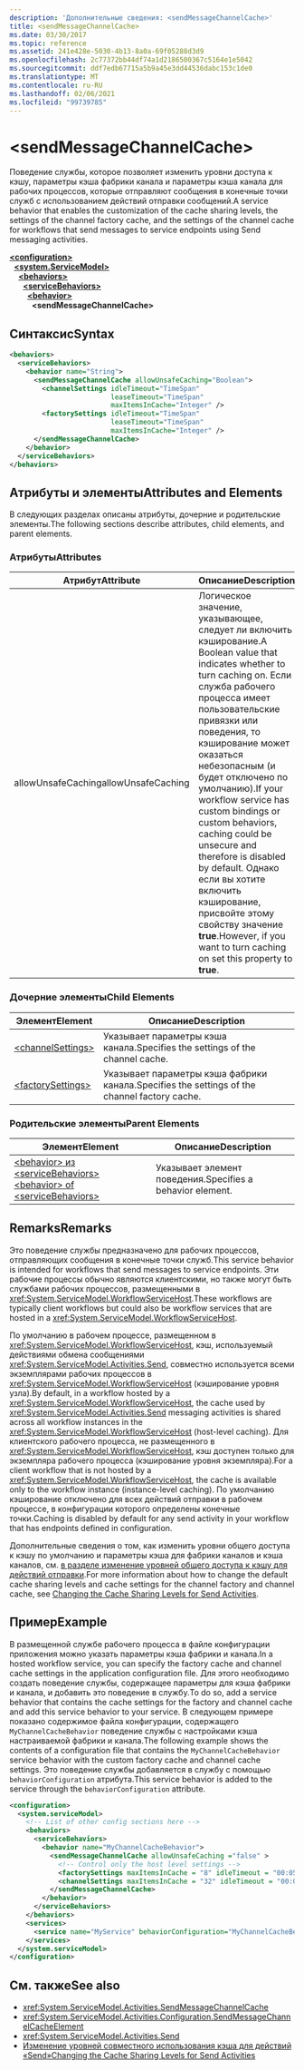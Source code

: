 ```yaml
---
description: 'Дополнительные сведения: <sendMessageChannelCache>'
title: <sendMessageChannelCache>
ms.date: 03/30/2017
ms.topic: reference
ms.assetid: 241e428e-5030-4b13-8a0a-69f05288d3d9
ms.openlocfilehash: 2c77372bb44df74a1d2186500367c5164e1e5042
ms.sourcegitcommit: ddf7edb67715a5b9a45e3dd44536dabc153c1de0
ms.translationtype: MT
ms.contentlocale: ru-RU
ms.lasthandoff: 02/06/2021
ms.locfileid: "99739785"
---
```

# \<sendMessageChannelCache>

<span data-ttu-id="4cbdc-102">Поведение службы, которое позволяет изменить уровни доступа к кэшу, параметры кэша фабрики канала и параметры кэша канала для рабочих процессов, которые отправляют сообщения в конечные точки служб с использованием действий отправки сообщений.</span><span class="sxs-lookup"><span data-stu-id="4cbdc-102">A service behavior that enables the customization of the cache sharing levels, the settings of the channel factory cache, and the settings of the channel cache for workflows that send messages to service endpoints using Send messaging activities.</span></span>  
  
[**\<configuration>**](../configuration-element.md)\
&nbsp;&nbsp;[**\<system.ServiceModel>**](system-servicemodel-of-workflow.md)\
&nbsp;&nbsp;&nbsp;&nbsp;[**\<behaviors>**](behaviors-of-workflow.md)\
&nbsp;&nbsp;&nbsp;&nbsp;&nbsp;&nbsp;[**\<serviceBehaviors>**](servicebehaviors-of-workflow.md)\
&nbsp;&nbsp;&nbsp;&nbsp;&nbsp;&nbsp;&nbsp;&nbsp;[**\<behavior>**](behavior-of-servicebehaviors-of-workflow.md)\
&nbsp;&nbsp;&nbsp;&nbsp;&nbsp;&nbsp;&nbsp;&nbsp;&nbsp;&nbsp;**\<sendMessageChannelCache>**  
  
## <a name="syntax"></a><span data-ttu-id="4cbdc-103">Синтаксис</span><span class="sxs-lookup"><span data-stu-id="4cbdc-103">Syntax</span></span>  
  
```xml  
<behaviors>
  <serviceBehaviors>
    <behavior name="String">
      <sendMessageChannelCache allowUnsafeCaching="Boolean">
        <channelSettings idleTimeout="TimeSpan"
                         leaseTimeout="TimeSpan"
                         maxItemsInCache="Integer" />
        <factorySettings idleTimeout="TimeSpan"
                         leaseTimeout="TimeSpan"
                         maxItemsInCache="Integer" />
      </sendMessageChannelCache>
    </behavior>
  </serviceBehaviors>
</behaviors>  
```  
  
## <a name="attributes-and-elements"></a><span data-ttu-id="4cbdc-104">Атрибуты и элементы</span><span class="sxs-lookup"><span data-stu-id="4cbdc-104">Attributes and Elements</span></span>  

 <span data-ttu-id="4cbdc-105">В следующих разделах описаны атрибуты, дочерние и родительские элементы.</span><span class="sxs-lookup"><span data-stu-id="4cbdc-105">The following sections describe attributes, child elements, and parent elements.</span></span>  
  
### <a name="attributes"></a><span data-ttu-id="4cbdc-106">Атрибуты</span><span class="sxs-lookup"><span data-stu-id="4cbdc-106">Attributes</span></span>  
  
|<span data-ttu-id="4cbdc-107">Атрибут</span><span class="sxs-lookup"><span data-stu-id="4cbdc-107">Attribute</span></span>|<span data-ttu-id="4cbdc-108">Описание</span><span class="sxs-lookup"><span data-stu-id="4cbdc-108">Description</span></span>|  
|---------------|-----------------|  
|<span data-ttu-id="4cbdc-109">allowUnsafeCaching</span><span class="sxs-lookup"><span data-stu-id="4cbdc-109">allowUnsafeCaching</span></span>|<span data-ttu-id="4cbdc-110">Логическое значение, указывающее, следует ли включить кэширование.</span><span class="sxs-lookup"><span data-stu-id="4cbdc-110">A Boolean value that indicates whether to turn caching on.</span></span> <span data-ttu-id="4cbdc-111">Если служба рабочего процесса имеет пользовательские привязки или поведения, то кэширование может оказаться небезопасным (и будет отключено по умолчанию).</span><span class="sxs-lookup"><span data-stu-id="4cbdc-111">If your workflow service has custom bindings or custom behaviors, caching could be unsecure and therefore is disabled by default.</span></span> <span data-ttu-id="4cbdc-112">Однако если вы хотите включить кэширование, присвойте этому свойству значение **true**.</span><span class="sxs-lookup"><span data-stu-id="4cbdc-112">However, if you want to turn caching on set this property to **true**.</span></span>|  
  
### <a name="child-elements"></a><span data-ttu-id="4cbdc-113">Дочерние элементы</span><span class="sxs-lookup"><span data-stu-id="4cbdc-113">Child Elements</span></span>  
  
|<span data-ttu-id="4cbdc-114">Элемент</span><span class="sxs-lookup"><span data-stu-id="4cbdc-114">Element</span></span>|<span data-ttu-id="4cbdc-115">Описание</span><span class="sxs-lookup"><span data-stu-id="4cbdc-115">Description</span></span>|  
|-------------|-----------------|  
|[\<channelSettings>](channelsettings.md)|<span data-ttu-id="4cbdc-116">Указывает параметры кэша канала.</span><span class="sxs-lookup"><span data-stu-id="4cbdc-116">Specifies the settings of the channel cache.</span></span>|  
|[\<factorySettings>](factorysettings.md)|<span data-ttu-id="4cbdc-117">Указывает параметры кэша фабрики канала.</span><span class="sxs-lookup"><span data-stu-id="4cbdc-117">Specifies the settings of the channel factory cache.</span></span>|  
  
### <a name="parent-elements"></a><span data-ttu-id="4cbdc-118">Родительские элементы</span><span class="sxs-lookup"><span data-stu-id="4cbdc-118">Parent Elements</span></span>  
  
|<span data-ttu-id="4cbdc-119">Элемент</span><span class="sxs-lookup"><span data-stu-id="4cbdc-119">Element</span></span>|<span data-ttu-id="4cbdc-120">Описание</span><span class="sxs-lookup"><span data-stu-id="4cbdc-120">Description</span></span>|  
|-------------|-----------------|  
|[<span data-ttu-id="4cbdc-121">\<behavior> из \<serviceBehaviors></span><span class="sxs-lookup"><span data-stu-id="4cbdc-121">\<behavior> of \<serviceBehaviors></span></span>](behavior-of-servicebehaviors-of-workflow.md)|<span data-ttu-id="4cbdc-122">Указывает элемент поведения.</span><span class="sxs-lookup"><span data-stu-id="4cbdc-122">Specifies a behavior element.</span></span>|  
  
## <a name="remarks"></a><span data-ttu-id="4cbdc-123">Remarks</span><span class="sxs-lookup"><span data-stu-id="4cbdc-123">Remarks</span></span>  

 <span data-ttu-id="4cbdc-124">Это поведение службы предназначено для рабочих процессов, отправляющих сообщения в конечные точки служб.</span><span class="sxs-lookup"><span data-stu-id="4cbdc-124">This service behavior is intended for workflows that send messages to service endpoints.</span></span> <span data-ttu-id="4cbdc-125">Эти рабочие процессы обычно являются клиентскими, но также могут быть службами рабочих процессов, размещенными в <xref:System.ServiceModel.WorkflowServiceHost>.</span><span class="sxs-lookup"><span data-stu-id="4cbdc-125">These workflows are typically client workflows but could also be workflow services that are hosted in a <xref:System.ServiceModel.WorkflowServiceHost>.</span></span>  
  
 <span data-ttu-id="4cbdc-126">По умолчанию в рабочем процессе, размещенном в <xref:System.ServiceModel.WorkflowServiceHost>, кэш, используемый действиями обмена сообщениями <xref:System.ServiceModel.Activities.Send>, совместно используется всеми экземплярами рабочих процессов в <xref:System.ServiceModel.WorkflowServiceHost> (кэширование уровня узла).</span><span class="sxs-lookup"><span data-stu-id="4cbdc-126">By default, in a workflow hosted by a <xref:System.ServiceModel.WorkflowServiceHost>, the cache used by <xref:System.ServiceModel.Activities.Send> messaging activities is shared across all workflow instances in the <xref:System.ServiceModel.WorkflowServiceHost> (host-level caching).</span></span> <span data-ttu-id="4cbdc-127">Для клиентского рабочего процесса, не размещенного в <xref:System.ServiceModel.WorkflowServiceHost>, кэш доступен только для экземпляра рабочего процесса (кэширование уровня экземпляра).</span><span class="sxs-lookup"><span data-stu-id="4cbdc-127">For a client workflow that is not hosted by a <xref:System.ServiceModel.WorkflowServiceHost>, the cache is available only to the workflow instance (instance-level caching).</span></span> <span data-ttu-id="4cbdc-128">По умолчанию кэширование отключено для всех действий отправки в рабочем процессе, в конфигурации которого определены конечные точки.</span><span class="sxs-lookup"><span data-stu-id="4cbdc-128">Caching is disabled by default for any send activity in your workflow that has endpoints defined in configuration.</span></span>  
  
 <span data-ttu-id="4cbdc-129">Дополнительные сведения о том, как изменить уровни общего доступа к кэшу по умолчанию и параметры кэша для фабрики каналов и кэша каналов, см. [в разделе изменение уровней общего доступа к кэшу для действий отправки](../../../wcf/feature-details/changing-the-cache-sharing-levels-for-send-activities.md).</span><span class="sxs-lookup"><span data-stu-id="4cbdc-129">For more information about how to change the default cache sharing levels and cache settings for the channel factory and channel cache, see [Changing the Cache Sharing Levels for Send Activities](../../../wcf/feature-details/changing-the-cache-sharing-levels-for-send-activities.md).</span></span>  
  
## <a name="example"></a><span data-ttu-id="4cbdc-130">Пример</span><span class="sxs-lookup"><span data-stu-id="4cbdc-130">Example</span></span>  

 <span data-ttu-id="4cbdc-131">В размещенной службе рабочего процесса в файле конфигурации приложения можно указать параметры кэша фабрики и канала.</span><span class="sxs-lookup"><span data-stu-id="4cbdc-131">In a hosted workflow service, you can specify the factory cache and channel cache settings in the application configuration file.</span></span> <span data-ttu-id="4cbdc-132">Для этого необходимо создать поведение службы, содержащее параметры для кэша фабрики и канала, и добавить это поведение в службу.</span><span class="sxs-lookup"><span data-stu-id="4cbdc-132">To do so, add a service behavior that contains the cache settings for the factory and channel cache and add this service behavior to your service.</span></span> <span data-ttu-id="4cbdc-133">В следующем примере показано содержимое файла конфигурации, содержащего `MyChannelCacheBehavior`  поведение службы с настройками кэша настраиваемой фабрики и канала.</span><span class="sxs-lookup"><span data-stu-id="4cbdc-133">The following example shows the contents of a configuration file that contains the `MyChannelCacheBehavior`  service behavior with the custom factory cache and channel cache settings.</span></span> <span data-ttu-id="4cbdc-134">Это поведение службы добавляется в службу с помощью `behaviorConfiguration` атрибута.</span><span class="sxs-lookup"><span data-stu-id="4cbdc-134">This service behavior is added to the service through the `behaviorConfiguration` attribute.</span></span>  
  
```xml  
<configuration>
  <system.serviceModel>  
    <!-- List of other config sections here -->
    <behaviors>  
      <serviceBehaviors>  
        <behavior name="MyChannelCacheBehavior">  
          <sendMessageChannelCache allowUnsafeCaching ="false" >  
            <!-- Control only the host level settings -->
            <factorySettings maxItemsInCache = "8" idleTimeout = "00:05:00" leaseTimeout="10:00:00" />  
            <channelSettings maxItemsInCache = "32" idleTimeout = "00:05:00" leaseTimeout="00:06:00" />  
          </sendMessageChannelCache>  
        </behavior>  
      </serviceBehaviors>  
    </behaviors>  
    <services>  
      <service name="MyService" behaviorConfiguration="MyChannelCacheBehavior" />  
    </services>  
  </system.serviceModel>  
</configuration>  
```  
  
## <a name="see-also"></a><span data-ttu-id="4cbdc-135">См. также</span><span class="sxs-lookup"><span data-stu-id="4cbdc-135">See also</span></span>

- <xref:System.ServiceModel.Activities.SendMessageChannelCache>
- <xref:System.ServiceModel.Activities.Configuration.SendMessageChannelCacheElement>
- <xref:System.ServiceModel.Activities.Send>
- [<span data-ttu-id="4cbdc-136">Изменение уровней совместного использования кэша для действий «Send»</span><span class="sxs-lookup"><span data-stu-id="4cbdc-136">Changing the Cache Sharing Levels for Send Activities</span></span>](../../../wcf/feature-details/changing-the-cache-sharing-levels-for-send-activities.md)
